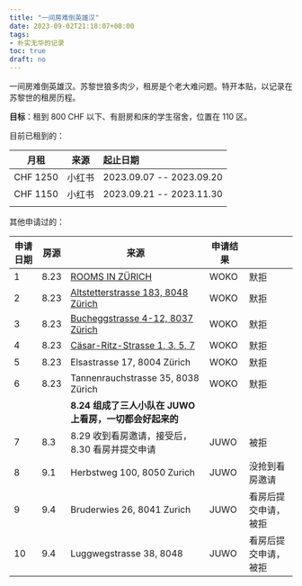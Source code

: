 ```yaml
---
title: "一间房难倒英雄汉"
date: 2023-09-02T21:18:07+08:00
tags:
- 朴实无华的记录
toc: true
draft: no
---
```

一间房难倒英雄汉。苏黎世狼多肉少，租房是个老大难问题。特开本贴，以记录在苏黎世的租房历程。

**目标**：租到 800 CHF 以下、有厨房和床的学生宿舍，位置在 110 区。

目前已租到的：

| 月租     | 来源   | 起止日期                 |
| -------- | ------ | :----------------------- |
| CHF 1250 | 小红书 | 2023.09.07 -- 2023.09.20 |
| CHF 1150 | 小红书 | 2023.09.21 -- 2023.11.30 |
|          |        |                          |

其他申请过的：

| 申请日期 | 房源 | 来源                                                         | 申请结果 |                      |
| -------- | ---- | ------------------------------------------------------------ | -------- | -------------------- |
| 1        | 8.23 | [ROOMS   IN ZÜRICH](https://www.woko.ch/en/zimmer-in-zuerich-details/9046) | WOKO     | 默拒                 |
| 2        | 8.23 | [Altstetterstrasse 183, 8048 Zürich](https://www.woko.ch/en/liegenschaft-details/341) | WOKO     | 默拒                 |
| 3        | 8.23 | [Bucheggstrasse 4-12, 8037 Zürich](https://www.woko.ch/en/liegenschaft-details/542) | WOKO     | 默拒                 |
| 4        | 8.23 | [Cäsar-Ritz-Strasse   1, 3, 5, 7](https://www.woko.ch/en/zimmer-in-zuerich-details/9053) | WOKO     | 默拒                 |
| 5        | 8.23 | Elsastrasse 17, 8004 Zürich                                  | WOKO     | 默拒                 |
| 6        | 8.23 | Tannenrauchstrasse 35, 8038  Zürich                          | WOKO     | 默拒                 |
|          |      | **8.24 组成了三人小队在  JUWO 上看房，一切都会好起来的**     |          |                      |
| 7        | 8.3  | 8.29 收到看房邀请，接受后，8.30 看房并提交申请               | JUWO     | 被拒                 |
| 8        | 9.1  | Herbstweg 100, 8050 Zurich                                   | JUWO     | 没抢到看房邀请       |
| 9        | 9.4  | Bruderwies 26, 8041 Zurich                                   | JUWO     | 看房后提交申请，被拒 |
| 10       | 9.4  | Luggwegstrasse 38, 8048                                      | JUWO     | 看房后提交申请，被拒 |
